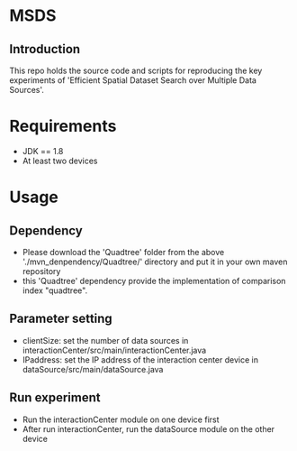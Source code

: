 # MSDS
Introduction
-------------
This repo holds the source code and scripts for reproducing the key experiments of 'Efficient Spatial Dataset Search over Multiple Data Sources'.

Requirements
============
* JDK == 1.8
* At least two devices


Usage
============
Dependency
-----------
* Please download the 'Quadtree' folder from the above './mvn_denpendency/Quadtree/' directory and put it in your own maven repository
* this 'Quadtree' dependency provide the implementation of comparison index "quadtree".


Parameter setting
-----------
* clientSize: set the number of data sources in interactionCenter/src/main/interactionCenter.java
* IPaddress: set the IP address of the interaction center device in dataSource/src/main/dataSource.java

Run experiment
----------
* Run the interactionCenter module on one device first
* After run interactionCenter, run the dataSource module on the other device